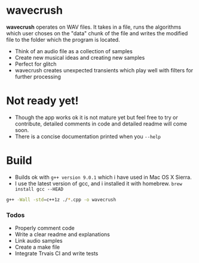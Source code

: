 # wavecrush

__wavecrush__ operates on WAV files. It takes in a file, runs the algorithms which user choses
on the "data" chunk of the file and writes the modified file to the folder which the program
is located.
  
  - Think of an audio file as a collection of samples
  - Create new musical ideas and creating new samples
  - Perfect for glitch
  - wavecrush creates unexpected transients which play well with filters for further processing

# Not ready yet!

  - Though the app works ok it is not mature yet but feel free to try or contribute,
  detailed comments in code and detailed readme will come soon.
  - There is a concise documentation printed when you `--help`

# Build
  
  - Builds ok with `g++ version 9.0.1` which i have used in Mac OS X Sierra.
  - I use the latest version of gcc, and i installed it with homebrew. `brew install gcc --HEAD`
  ```sh
  g++ -Wall -std=c++1z ./*.cpp -o wavecrush
  ```

### Todos

- Properly comment code
- Write a clear readme and explanations
 - Link audio samples 
 - Create a make file
 - Integrate Trvais CI and write tests

